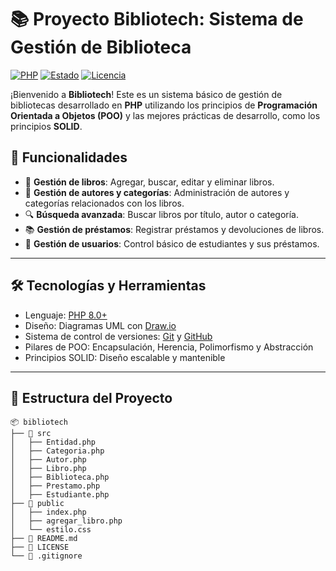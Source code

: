 # 📚 Proyecto Bibliotech: Sistema de Gestión de Biblioteca

[![PHP](https://img.shields.io/badge/PHP-8.0%2B-blue?logo=php)](https://www.php.net/)
[![Estado](https://img.shields.io/badge/Estado-En%20Desarrollo-yellow)](#)
[![Licencia](https://img.shields.io/badge/Licencia-MIT-green)](LICENSE)

¡Bienvenido a **Bibliotech**! Este es un sistema básico de gestión de bibliotecas desarrollado en **PHP** utilizando los principios de **Programación Orientada a Objetos (POO)** y las mejores prácticas de desarrollo, como los principios **SOLID**.

## 🚀 Funcionalidades

- 📖 **Gestión de libros**: Agregar, buscar, editar y eliminar libros.
- 👤 **Gestión de autores y categorías**: Administración de autores y categorías relacionados con los libros.
- 🔍 **Búsqueda avanzada**: Buscar libros por título, autor o categoría.
- 📚 **Gestión de préstamos**: Registrar préstamos y devoluciones de libros.
- 👥 **Gestión de usuarios**: Control básico de estudiantes y sus préstamos.

---

## 🛠️ Tecnologías y Herramientas

- Lenguaje: [PHP 8.0+](https://www.php.net/)
- Diseño: Diagramas UML con [Draw.io](https://app.diagrams.net/)
- Sistema de control de versiones: [Git](https://git-scm.com/) y [GitHub](https://github.com/)
- Pilares de POO: Encapsulación, Herencia, Polimorfismo y Abstracción
- Principios SOLID: Diseño escalable y mantenible

---

## 📂 Estructura del Proyecto

```plaintext
📦 bibliotech
├── 📂 src
│   ├── Entidad.php
│   ├── Categoria.php
│   ├── Autor.php
│   ├── Libro.php
│   ├── Biblioteca.php
│   ├── Prestamo.php
│   ├── Estudiante.php
├── 📂 public
│   ├── index.php
│   ├── agregar_libro.php
│   └── estilo.css
├── 📄 README.md
├── 📄 LICENSE
└── 📄 .gitignore
